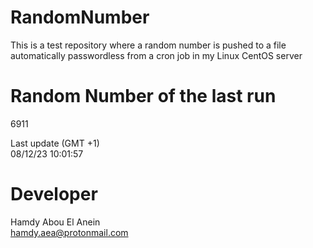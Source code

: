 # RandomNumber    
This is a test repository where a random number is pushed to a file automatically passwordless from a cron job in my Linux CentOS server    
# Random Number of the last run   
6911
      
Last update (GMT +1)    
08/12/23 10:01:57
# Developer    
Hamdy Abou El Anein   
hamdy.aea@protonmail.com

